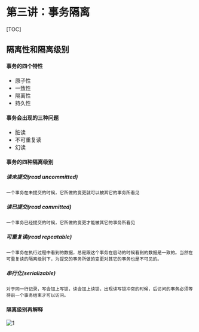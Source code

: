 # 第三讲：事务隔离

[TOC]
## 隔离性和隔离级别
#### 事务的四个特性
+ 原子性
+ 一致性
+ 隔离性
+ 持久性

#### 事务会出现的三种问题
+ 脏读
+ 不可重复读
+ 幻读

#### 事务的四种隔离级别
##### 读未提交(read uncommitted)
    一个事务在未提交的时候，它所做的变更就可以被其它的事务所看见
##### 读已提交(read committed)
    一个事务已经提交的时候，它所做的变更才能被其它的事务所看见
##### 可重复读(read repeatable)
    一个事务在执行过程中看到的数据，总是跟这个事务在启动的时候看到的数据是一致的。当然在可重复读的隔离级别下，为提交的事务所做的变更对其它的事务也是不可见的。
##### 串行化(serializable)
    对于同一行记录，写会加上写锁，读会加上读锁，出现读写锁冲突的时候，后访问的事务必须等待前一个事务结束才可以访问。

#### 隔离级别再解释
![1]()